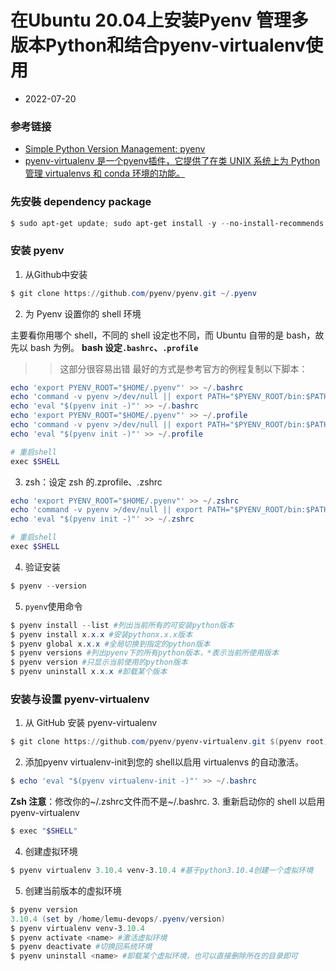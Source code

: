 # 在Ubuntu 20.04上安装Pyenv 管理多版本Python和结合pyenv-virtualenv使用

* 2022-07-20

### 参考链接
* [Simple Python Version Management: pyenv](https://github.com/pyenv/pyenv#getting-pyenv)
* [pyenv-virtualenv 是一个pyenv插件，它提供了在类 UNIX 系统上为 Python 管理 virtualenvs 和 conda 环境的功能。](https://github.com/pyenv/pyenv-virtualenv)

 ### 先安裝 dependency package
 ```powershell
 $ sudo apt-get update; sudo apt-get install -y --no-install-recommends make build-essential libssl-dev zlib1g-dev libbz2-dev libreadline-dev libsqlite3-dev wget curl llvm libncurses5-dev xz-utils tk-dev libxml2-dev libxmlsec1-dev libffi-dev liblzma-dev
 ```
 ### 安装 pyenv
 1. 从Github中安装
 ```powershell
 $ git clone https://github.com/pyenv/pyenv.git ~/.pyenv
 ```
2. 为 Pyenv 设置你的 shell 环境

主要看你用哪个 shell，不同的 shell 设定也不同，而 Ubuntu 自带的是 bash，故先以 bash 为例。
**bash 设定`.bashrc`、`.profile`**
>> 这部分很容易出错
最好的方式是参考官方的例程复制以下脚本：
```powershell
echo 'export PYENV_ROOT="$HOME/.pyenv"' >> ~/.bashrc
echo 'command -v pyenv >/dev/null || export PATH="$PYENV_ROOT/bin:$PATH"' >> ~/.bashrc
echo 'eval "$(pyenv init -)"' >> ~/.bashrc
echo 'export PYENV_ROOT="$HOME/.pyenv"' >> ~/.profile
echo 'command -v pyenv >/dev/null || export PATH="$PYENV_ROOT/bin:$PATH"' >> ~/.profile
echo 'eval "$(pyenv init -)"' >> ~/.profile

# 重启shell
exec $SHELL
```

3. zsh：设定 zsh 的.zprofile、.zshrc
```powershell
echo 'export PYENV_ROOT="$HOME/.pyenv"' >> ~/.zshrc
echo 'command -v pyenv >/dev/null || export PATH="$PYENV_ROOT/bin:$PATH"' >> ~/.zshrc
echo 'eval "$(pyenv init -)"' >> ~/.zshrc

# 重启shell
exec $SHELL
```
4. 验证安装
```powershell
$ pyenv --version 
```
5. `pyenv`使用命令
```powershell
$ pyenv install --list #列出当前所有的可安装python版本
$ pyenv install x.x.x #安装pythonx.x.x版本
$ pyenv global x.x.x #全局切换到指定的python版本
$ pyenv versions #列出pyenv下的所有python版本，*表示当前所使用版本
$ pyenv version #只显示当前使用的python版本
$ pyenv uninstall x.x.x #卸载某个版本
```

### 安装与设置 pyenv-virtualenv
1. 从 GitHub 安装 pyenv-virtualenv
```powershell
$ git clone https://github.com/pyenv/pyenv-virtualenv.git $(pyenv root)/plugins/pyenv-virtualenv
```
2. 添加pyenv virtualenv-init到您的 shell以启用 virtualenvs 的自动激活。
```powershell
$ echo 'eval "$(pyenv virtualenv-init -)"' >> ~/.bashrc
```
**Zsh 注意**：修改你的~/.zshrc文件而不是~/.bashrc.
3. 重新启动你的 shell 以启用 pyenv-virtualenv
```powershell
$ exec "$SHELL"
```
4. 创建虚拟环境
```powershell
$ pyenv virtualenv 3.10.4 venv-3.10.4 #基于python3.10.4创建一个虚拟环境
```
5. 创建当前版本的虚拟环境
```powershell
$ pyenv version
3.10.4 (set by /home/lemu-devops/.pyenv/version)
$ pyenv virtualenv venv-3.10.4
$ pyenv activate <name> #激活虚拟环境
$ pyenv deactivate #切换回系统环境
$ pyenv uninstall <name> #卸载某个虚拟环境，也可以直接删除所在的目录即可
```
